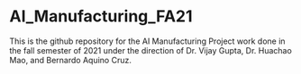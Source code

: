 # AI_Manufacturing_FA21
This is the github repository for the AI Manufacturing Project work done in the fall semester of 2021 under the direction of Dr. Vijay Gupta, Dr. Huachao Mao, and Bernardo Aquino Cruz.
